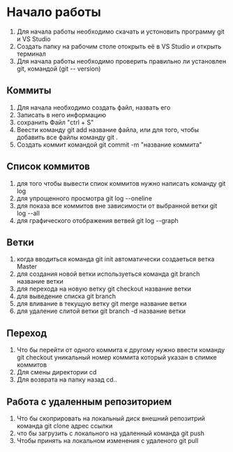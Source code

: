 
# Начало работы

1. Для начала работы необходимо скачать и устоновить программу git и VS Studio
2. Создать папку на рабочим столе отокрыть её в VS Studio и открыть терминал
3. Для начала работы необходимо проверить правильно ли установлен git, командой (git --
version)

## Коммиты

1. Для начала необходимо создать файл, назвать его
2. Записать в него информацию
3. сохранить Файл "ctrl + S"
4. Веести команду git add название файла, или для того, чтобы добавить все файлы команду git .
5. Создать коммит командой git commit -m "название коммита"

## Список коммитов

1. для того чтобы вывести спиок коммитов нужно написать команду git log
2. для упрощенного просмотра git log --oneline 
3. для показа все коммитов вне зависимости от выбранной ветки git log --all
4. для графического отображения ветвей git log --graph

## Ветки

1. когда вводиться команда git init автоматически создаеться ветка Master
2. для создания новой ветки используеться команда git branch название ветки
3. для перехода на новую ветку git checkout название ветки
4. для выведение списка git branch
5. для вливание в текущую ветку git merge название ветки
6. для удаление слитой ветки git branch -d название ветки

## Переход

1. Что бы перейти от одного коммита к другому нужно ввести команду git checkout уникальный номер коммита который указан в спимке коммитов
2. Для смены директории cd
3. Для возврата на папку назад cd..

## Работа с удаленным репозиторием

1. Что бы скоприровать на локальный диск внешний репозитрий команда git clone адрес ссылки
2. что бы загрузить с локального на удаленный команда git push
3. Чтобы принять на локальном изменения с удаленого git pull